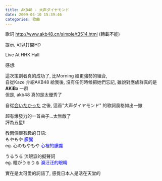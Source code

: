 ```yaml
---
title: AKB48 - 大声ダイヤモンド
date: 2009-04-10 15:39:46
categories: 歌曲
---
```


  
歌詞 http://www.akb48.cn/simple/t3514.html (轉載不能)  
  
  
  
提示, 可以打開HD  
  
   
  
Live At HHK Hall  
  
  
  
   
  
感想:  
  
這次策劃者真的成功了, 比Morning 娘更強勢的組合,   
自從Kaze 介紹AKB48 給我後, 沒有任何時候把她們忘記, 雖說對應族群真的是**AK**i**B**a 一群  
但是, akb48 真的是太優秀了  
  
自從[会いたかった](http://www.youtube.com/watch?v=0s5TaytugnU "akb48 - 会いたかった aitakatta - full version") 之後, 這首"大声ダイヤモンド" 的歌詞風格如出一撤  
  
超有爆發力的一首曲子...太無敵了  
評為五星!!  
  
教兩個很有趣的日語:  
もやもや <span style="color: rgb(0, 0, 255);">朦朧</span>  
eg. 心のもやもや <span style="color: rgb(0, 0, 255);">心裡的朦朧</span>  
  
うるうる 流眼淚的擬聲詞<span style="color: rgb(0, 0, 255);">  
</span>eg. 瞳がうるうる <span style="color: rgb(0, 0, 255);">淚汪汪的眼睛</span>  
  
實在是太可愛的詞語了, 感覺日本人是活在天堂的  